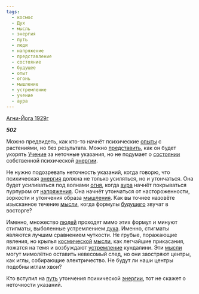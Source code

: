 ```yaml
---
tags:
  - космос
  - Дух
  - мысль
  - энергия
  - путь
  - люди
  - напряжение
  - представление
  - состояние
  - будущее
  - опыт
  - огонь
  - мышление
  - устремление
  - учение
  - аура
---
```

[Агни-Йога 1929г](https://127.0.0.1:4002/agni/1929)

___502___

Можно предвидеть, как кто-то начнёт психические [опыты](../../../tags/#опыт) с растениями, но без результата. Можно [представить](../../../tags/#представление), как он будет укорять [Учение](../../../tags/#учение) за неточные указания, но не подумает о [состоянии](../../../tags/#состояние) собственной психической [энергии](../../../tags/#[энергия](../../../tags/#энергия)).   

Не нужно подозревать неточность указаний, когда говорю, что психическая [энергия](../../../tags/#энергия) должна не только усиляться, но и утончаться. Она будет усиливаться под волнами [огня](../../../tags/#огонь), когда [аура](../../../tags/#аура) начнёт покрываться пурпуром от [напряжения](../../../tags/#напряжение). Она начнёт утончаться от настороженности, зоркости и утончения образа [мышления](../../../tags/#мышление). Как вы точнее назовёте изысканное течение [мысли](../../../tags/#мысль), когда формулы [будущего](../../../tags/#будущее) звучат в восторге?   

Именно, множество [людей](../../../tags/#люди) проходят мимо этих формул и минуют стигматы, выболенные устремлением [духа](../../../tags/#Дух). Именно, стигматы являются лучшим сравнением чуткости. Не грубые, поражающие явления, но крылья [космической](../../../tags/#космос) [мысли](../../../tags/#мысль), как легчайшие прикасания, ложатся на темя и возбуждают [устремление](../../../tags/#устремление) кундалини. Эти [мысли](../../../tags/#мысль) могут мимолётно оставить невесомый след, но они заостряют центры, как иглы, собирающие электричество. Не будут ли наши центры подобны иглам хвои?   

Кто вступил на [путь](../../../tags/#путь) утончения психической [энергии](../../../tags/#[энергия](../../../tags/#энергия)), тот не скажет о неточности указаний.